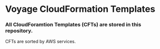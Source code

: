 Voyage CloudFormation Templates
====================

### All CloudForamtion Templates (CFTs) are stored in this repository.

CFTs are sorted by AWS services. 
